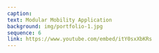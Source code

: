 ```yaml
---
caption:  
text: Modular Mobility Application
background: img/portfolio-1.jpg
sequence: 6
link: https://www.youtube.com/embed/itY0sxXbKRs
---
```


 